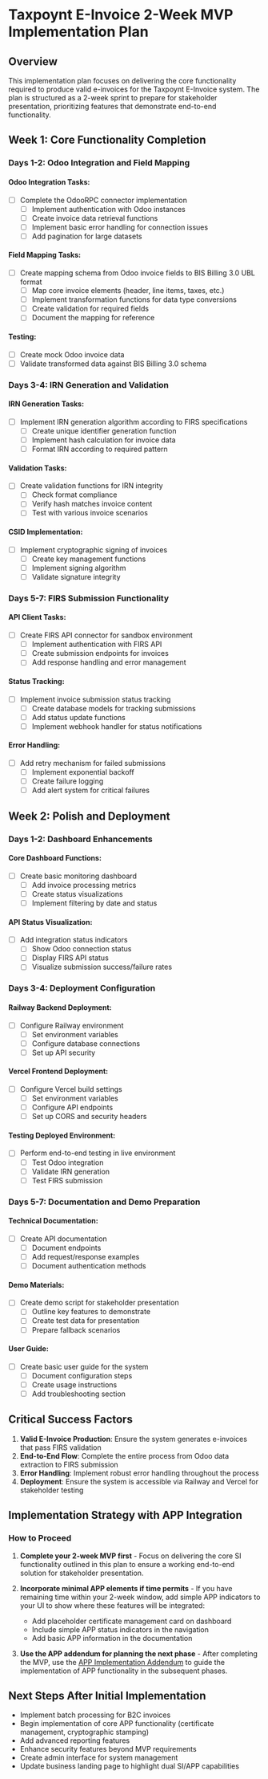 # Taxpoynt E-Invoice 2-Week MVP Implementation Plan

## Overview
This implementation plan focuses on delivering the core functionality required to produce valid e-invoices for the Taxpoynt E-Invoice system. The plan is structured as a 2-week sprint to prepare for stakeholder presentation, prioritizing features that demonstrate end-to-end functionality.

## Week 1: Core Functionality Completion

### Days 1-2: Odoo Integration and Field Mapping

#### Odoo Integration Tasks:
- [ ] Complete the OdooRPC connector implementation
  - [ ] Implement authentication with Odoo instances
  - [ ] Create invoice data retrieval functions
  - [ ] Implement basic error handling for connection issues
  - [ ] Add pagination for large datasets

#### Field Mapping Tasks:
- [ ] Create mapping schema from Odoo invoice fields to BIS Billing 3.0 UBL format
  - [ ] Map core invoice elements (header, line items, taxes, etc.)
  - [ ] Implement transformation functions for data type conversions
  - [ ] Create validation for required fields
  - [ ] Document the mapping for reference

#### Testing:
- [ ] Create mock Odoo invoice data
- [ ] Validate transformed data against BIS Billing 3.0 schema

### Days 3-4: IRN Generation and Validation

#### IRN Generation Tasks:
- [ ] Implement IRN generation algorithm according to FIRS specifications
  - [ ] Create unique identifier generation function
  - [ ] Implement hash calculation for invoice data
  - [ ] Format IRN according to required pattern

#### Validation Tasks:
- [ ] Create validation functions for IRN integrity
  - [ ] Check format compliance
  - [ ] Verify hash matches invoice content
  - [ ] Test with various invoice scenarios

#### CSID Implementation:
- [ ] Implement cryptographic signing of invoices
  - [ ] Create key management functions
  - [ ] Implement signing algorithm
  - [ ] Validate signature integrity

### Days 5-7: FIRS Submission Functionality

#### API Client Tasks:
- [ ] Create FIRS API connector for sandbox environment
  - [ ] Implement authentication with FIRS API
  - [ ] Create submission endpoints for invoices
  - [ ] Add response handling and error management

#### Status Tracking:
- [ ] Implement invoice submission status tracking
  - [ ] Create database models for tracking submissions
  - [ ] Add status update functions
  - [ ] Implement webhook handler for status notifications

#### Error Handling:
- [ ] Add retry mechanism for failed submissions
  - [ ] Implement exponential backoff
  - [ ] Create failure logging
  - [ ] Add alert system for critical failures

## Week 2: Polish and Deployment

### Days 1-2: Dashboard Enhancements

#### Core Dashboard Functions:
- [ ] Create basic monitoring dashboard
  - [ ] Add invoice processing metrics
  - [ ] Create status visualizations
  - [ ] Implement filtering by date and status

#### API Status Visualization:
- [ ] Add integration status indicators
  - [ ] Show Odoo connection status
  - [ ] Display FIRS API status
  - [ ] Visualize submission success/failure rates

### Days 3-4: Deployment Configuration

#### Railway Backend Deployment:
- [ ] Configure Railway environment
  - [ ] Set environment variables
  - [ ] Configure database connections
  - [ ] Set up API security

#### Vercel Frontend Deployment:
- [ ] Configure Vercel build settings
  - [ ] Set environment variables
  - [ ] Configure API endpoints
  - [ ] Set up CORS and security headers

#### Testing Deployed Environment:
- [ ] Perform end-to-end testing in live environment
  - [ ] Test Odoo integration
  - [ ] Validate IRN generation
  - [ ] Test FIRS submission

### Days 5-7: Documentation and Demo Preparation

#### Technical Documentation:
- [ ] Create API documentation
  - [ ] Document endpoints
  - [ ] Add request/response examples
  - [ ] Document authentication methods

#### Demo Materials:
- [ ] Create demo script for stakeholder presentation
  - [ ] Outline key features to demonstrate
  - [ ] Create test data for presentation
  - [ ] Prepare fallback scenarios

#### User Guide:
- [ ] Create basic user guide for the system
  - [ ] Document configuration steps
  - [ ] Create usage instructions
  - [ ] Add troubleshooting section

## Critical Success Factors

1. **Valid E-Invoice Production**: Ensure the system generates e-invoices that pass FIRS validation
2. **End-to-End Flow**: Complete the entire process from Odoo data extraction to FIRS submission
3. **Error Handling**: Implement robust error handling throughout the process
4. **Deployment**: Ensure the system is accessible via Railway and Vercel for stakeholder testing

## Implementation Strategy with APP Integration

### How to Proceed

1. **Complete your 2-week MVP first** - Focus on delivering the core SI functionality outlined in this plan to ensure a working end-to-end solution for stakeholder presentation.

2. **Incorporate minimal APP elements if time permits** - If you have remaining time within your 2-week window, add simple APP indicators to your UI to show where these features will be integrated:
   - Add placeholder certificate management card on dashboard
   - Include simple APP status indicators in the navigation
   - Add basic APP information in the documentation

3. **Use the APP addendum for planning the next phase** - After completing the MVP, use the [APP Implementation Addendum](app_implementation_addendum.md) to guide the implementation of APP functionality in the subsequent phases.

## Next Steps After Initial Implementation

- Implement batch processing for B2C invoices
- Begin implementation of core APP functionality (certificate management, cryptographic stamping)
- Add advanced reporting features
- Enhance security features beyond MVP requirements
- Create admin interface for system management
- Update business landing page to highlight dual SI/APP capabilities
